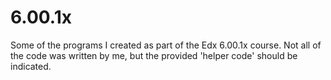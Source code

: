 6.00.1x
=======

Some of the programs I created as part of the Edx 6.00.1x course.
Not all of the code was written by me, but the provided 'helper code' should be indicated.

